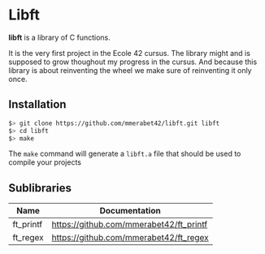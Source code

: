 # Libft

**libft** is a library of C functions.

It is the very first project in the Ecole 42 cursus. The library might and is supposed to grow thoughout my progress in the cursus. And because this library is about reinventing the wheel we make sure of reinventing it only once.

## Installation

```bash
$> git clone https://github.com/mmerabet42/libft.git libft
$> cd libft
$> make
```

The `make` command will generate a `libft.a` file that should be used to compile your projects

## Sublibraries

| Name | Documentation |
| --- | --- |
| ft_printf |  https://github.com/mmerabet42/ft_printf |
| ft_regex | https://github.com/mmerabet42/ft_regex |
